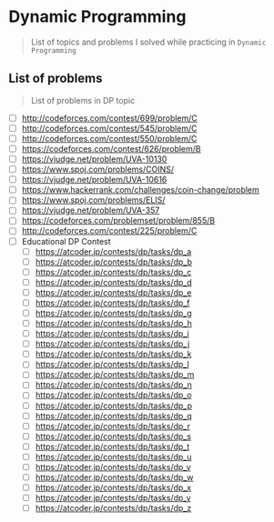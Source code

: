 # Dynamic Programming
> List of topics and problems I solved while practicing in `Dynamic Programming`


## List of problems
> List of problems in DP topic

- [ ] http://codeforces.com/contest/699/problem/C
- [ ] http://codeforces.com/contest/545/problem/C
- [ ] http://codeforces.com/contest/550/problem/C
- [ ] https://codeforces.com/contest/626/problem/B
- [ ] https://vjudge.net/problem/UVA-10130
- [ ] https://www.spoj.com/problems/COINS/
- [ ] https://vjudge.net/problem/UVA-10616
- [ ] https://www.hackerrank.com/challenges/coin-change/problem
- [ ] https://www.spoj.com/problems/ELIS/
- [ ] https://vjudge.net/problem/UVA-357
- [ ] https://codeforces.com/problemset/problem/855/B
- [ ] http://codeforces.com/contest/225/problem/C
- [ ] Educational DP Contest
  - [ ] https://atcoder.jp/contests/dp/tasks/dp_a
  - [ ] https://atcoder.jp/contests/dp/tasks/dp_b
  - [ ] https://atcoder.jp/contests/dp/tasks/dp_c
  - [ ] https://atcoder.jp/contests/dp/tasks/dp_d
  - [ ] https://atcoder.jp/contests/dp/tasks/dp_e
  - [ ] https://atcoder.jp/contests/dp/tasks/dp_f
  - [ ] https://atcoder.jp/contests/dp/tasks/dp_g
  - [ ] https://atcoder.jp/contests/dp/tasks/dp_h
  - [ ] https://atcoder.jp/contests/dp/tasks/dp_i
  - [ ] https://atcoder.jp/contests/dp/tasks/dp_j
  - [ ] https://atcoder.jp/contests/dp/tasks/dp_k
  - [ ] https://atcoder.jp/contests/dp/tasks/dp_l
  - [ ] https://atcoder.jp/contests/dp/tasks/dp_m
  - [ ] https://atcoder.jp/contests/dp/tasks/dp_n
  - [ ] https://atcoder.jp/contests/dp/tasks/dp_o
  - [ ] https://atcoder.jp/contests/dp/tasks/dp_p
  - [ ] https://atcoder.jp/contests/dp/tasks/dp_q
  - [ ] https://atcoder.jp/contests/dp/tasks/dp_r
  - [ ] https://atcoder.jp/contests/dp/tasks/dp_s
  - [ ] https://atcoder.jp/contests/dp/tasks/dp_t
  - [ ] https://atcoder.jp/contests/dp/tasks/dp_u
  - [ ] https://atcoder.jp/contests/dp/tasks/dp_v
  - [ ] https://atcoder.jp/contests/dp/tasks/dp_w
  - [ ] https://atcoder.jp/contests/dp/tasks/dp_x
  - [ ] https://atcoder.jp/contests/dp/tasks/dp_y
  - [ ] https://atcoder.jp/contests/dp/tasks/dp_z
